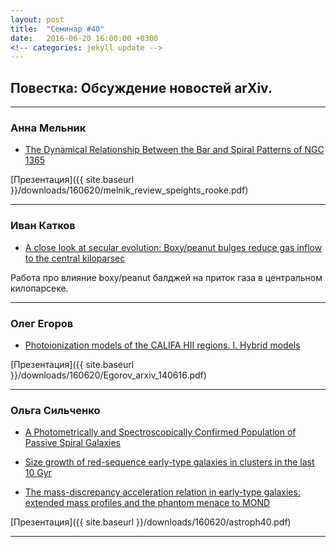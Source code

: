 ```yaml
---
layout: post
title:  "Семинар #40"
date:   2016-06-20 16:00:00 +0300
<!-- categories: jekyll update -->
---
```

## Повестка: Обсуждение новостей arXiv.

***

### Анна Мельник

- [The Dynamical Relationship Between the Bar and Spiral Patterns of NGC 1365][link1]

[Презентация]({{ site.baseurl  }}/downloads/160620/melnik_review_speights_rooke.pdf)

***

### Иван Катков

- [A close look at secular evolution: Boxy/peanut bulges reduce gas inflow to the central kiloparsec][link2]

Работа про влияние boxy/peanut балджей на приток газа в центральном килопарсеке.

***

### Олег Егоров


- [Photoionization models of the CALIFA HII regions. I. Hybrid models][link3]

[Презентация]({{ site.baseurl  }}/downloads/160620/Egorov_arxiv_140616.pdf)

***

### Ольга Сильченко 

- [A Photometrically and Spectroscopically Confirmed Population of Passive Spiral Galaxies][link4]

- [Size growth of red-sequence early-type galaxies in clusters in the last 10 Gyr][link5]

- [The mass-discrepancy acceleration relation in early-type galaxies: extended mass profiles and the phantom menace to MOND][link6]

[Презентация]({{ site.baseurl  }}/downloads/160620/astroph40.pdf)

***


[link1]: http://arxiv.org/abs/1606.04572
[link2]: http://arxiv.org/abs/1606.04540
[link3]: http://arxiv.org/abs/1606.01146
[link4]: http://arxiv.org/abs/1606.03781
[link5]: http://arxiv.org/abs/1606.03996
[link6]: http://arxiv.org/abs/1606.05003


